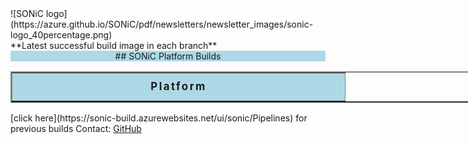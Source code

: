 <div class="px-4 py-5 text-center">![SONiC logo](https://azure.github.io/SONiC/pdf/newsletters/newsletter_images/sonic-logo_40percentage.png)

<div class="col-lg-6 mx-auto">**Latest successful build image in each branch**</div>

</div>

<div class="list-group" id="builds">

<section id="mu-page-breadcrumb">

<div class="container">

<div class="row">

<div style="text-align: center;">

<div style="background-color: lightblue;  ">

<div class="col-md-12">

<div class="mu-page-breadcrumb-area">## SONiC Platform Builds</div>

</div>

</div>

</div>

</div>

</div>

</section>

<table style="width:1200px" border="2" align="center" id="disp_table">

<tbody>

<tr id="branch">

<td style="width: 20%; text-align: center; padding-left: 0.5em; background-color: lightblue; height: 45px; align: center;"><span style="letter-spacing: 0.15em;  font-weight: bold; font-size: calc(11px + 0.6vw); ">Platform</span></td>

</tr>

</tbody>

</table>

</div>

<div class="px-4 text-center">

<div class="col-lg-6 mx-auto">[click here](https://sonic-build.azurewebsites.net/ui/sonic/Pipelines) for previous builds Contact: <a href="">GitHub</a></div>

</div>

<script>$(document).ready(function () { $.getJSON("kvsk_f3.json", function(data) { dbs = data; branches = Object.keys(data); image_data = []; for (let i = 0; i < branches.length; i++) { display_data = "<td style=\" text-align: center; padding-left: 0.5em; background-color: lightblue; height: 45px; align: center;\"><span style=\"letter-spacing: 0.15em; font-weight: bold; font-size: calc(11px + 0.6vw); \">" + branches[i].toUpperCase() +"</span></td>"; $("#branch").append(display_data); images = Object.keys(data[branches[i]]); for (let j = 0; j < images.length; j++) { image_name = images[j]; image = data[branches[i]][images[j]]; image_platform = image_name.split(".")[0]; if(image_platform.length == 1){ platform = "" }else{ platform = image_platform.split("sonic-")[1]; if(platform.length == 1){ platform = "" } } image_avail = true; image_url = image['url']; if(image_url === 'null' || image_url === ""){ image_avail = false; } if ( !$("#"+platform).length ){ platform_column = "<tr id=\""+ platform +"\"><td style=\" text-align: center; \"><strong>"+ platform.toUpperCase()+"</strong></td></tr>"; $("#disp_table").append(platform_column); } if (image_avail) image_column ="<td style=\"text-align: center;\"><span style=\"color: #0000ff;\"><a href=\""+ image_url +"\">"+image_name+"</a></span></td>"; else image_column ="<td style=\"text-align: center;\"><span style=\"color: #0000ff;\">N/A</span></td>"; $("#"+platform).append(image_column); } } }); });</script>
